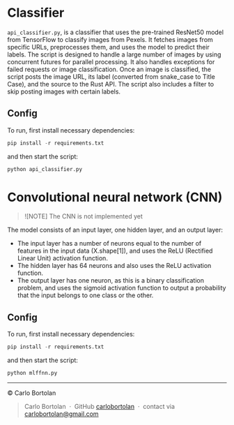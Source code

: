 # Classifier

`api_classifier.py`, is a classifier that uses the pre-trained ResNet50 model from TensorFlow to classify images from Pexels. It fetches images from specific URLs, preprocesses them, and uses the model to predict their labels. The script is designed to handle a large number of images by using concurrent futures for parallel processing. It also handles exceptions for failed requests or image classification. Once an image is classified, the script posts the image URL, its label (converted from snake_case to Title Case), and the source to the Rust API. The script also includes a filter to skip posting images with certain labels.

## Config

To run, first install necessary dependencies:
```py
pip install -r requirements.txt
```
and then start the script:
```py
python api_classifier.py
```

# Convolutional neural network (CNN)

> ![NOTE]
> The CNN is not implemented yet

The model consists of an input layer, one hidden layer, and an output layer:

- The input layer has a number of neurons equal to the number of features in the input data (X.shape[1]), and uses the ReLU (Rectified Linear Unit) activation function.
- The hidden layer has 64 neurons and also uses the ReLU activation function.
- The output layer has one neuron, as this is a binary classification problem, and uses the sigmoid activation function to output a probability that the input belongs to one class or the other.

## Config

To run, first install necessary dependencies:
```py
pip install -r requirements.txt
```
and then start the script:
```py
python mlffnn.py
```

---

© Carlo Bortolan

> Carlo Bortolan &nbsp;&middot;&nbsp;
> GitHub [carlobortolan](https://github.com/carlobortolan) &nbsp;&middot;&nbsp;
> contact via [carlobortolan@gmail.com](mailto:carlobortolan@gmail.com)
